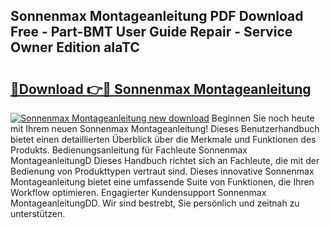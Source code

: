 ## Sonnenmax Montageanleitung PDF Download Free - Part-BMT User Guide Repair - Service Owner Edition aIaTC

# <h2><a href="http://df8izo8.blite.top/?on=Sonnenmax+Montageanleitung">🔗Download 👉🔴 Sonnenmax Montageanleitung</a></h2>

[![Sonnenmax Montageanleitung new download](https://i.imgur.com/lujVjoI.png)](http://df8izo8.blite.top/?on=Sonnenmax+Montageanleitung)
Beginnen Sie noch heute mit Ihrem neuen Sonnenmax Montageanleitung! Dieses Benutzerhandbuch bietet einen detaillierten Überblick über die Merkmale und Funktionen des Produkts. Bedienungsanleitung für Fachleute Sonnenmax MontageanleitungD Dieses Handbuch richtet sich an Fachleute, die mit der Bedienung von Produkttypen vertraut sind. Dieses innovative Sonnenmax Montageanleitung bietet eine umfassende Suite von Funktionen, die Ihren Workflow optimieren. Engagierter Kundensupport Sonnenmax MontageanleitungDD. Wir sind bestrebt, Sie persönlich und zeitnah zu unterstützen.
